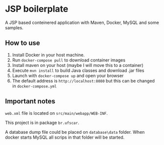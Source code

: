 # JSP boilerplate

A JSP based conteinered application with Maven, Docker, MySQL and some samples.

## How to use

1. Install Docker in your host machine.
1. Run `docker-compose pull` to download container images
1. Install maven on your host (maybe I will move this to a container)
1. Execute `mvn install` to build Java classes and download .jar files
1. Launch with `docker-compose up` and open your browser
1. The default address is `http://localhost:8080` but this can be changed in `docker-compose.yml`

## Important notes

`web.xml` file is located on `src/main/webapp/WEB-INF`.

This project is in package `br.ufscar`.

A database dump file could be placed on `database\data` folder. When docker starts MySQL all scrips in that folder will be started.
